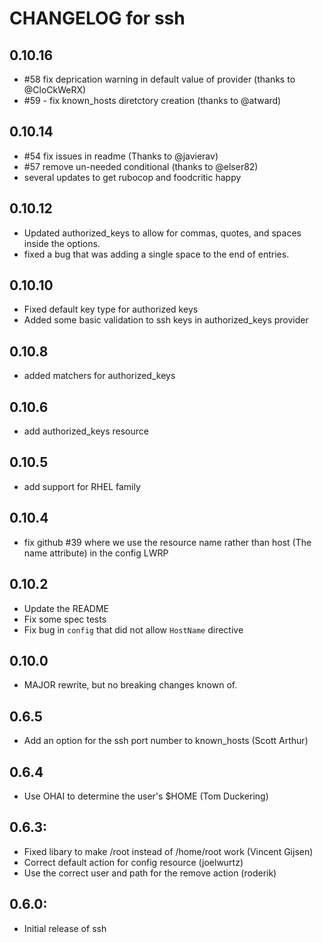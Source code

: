 # CHANGELOG for ssh

## 0.10.16
* #58 fix deprication warning in default value of provider (thanks to @CloCkWeRX)
* #59 - fix known_hosts diretctory creation (thanks to @atward)

## 0.10.14
* #54 fix issues in readme (Thanks to @javierav)
* #57 remove un-needed conditional (thanks to @elser82)
* several updates to get rubocop and foodcritic happy

## 0.10.12
* Updated authorized_keys to allow for commas, quotes, and spaces inside the options.
* fixed a bug that was adding a single space to the end of entries.

## 0.10.10
* Fixed default key type for authorized keys
* Added some basic validation to ssh keys in authorized_keys provider

## 0.10.8
* added matchers for authorized_keys

## 0.10.6
* add authorized_keys resource

## 0.10.5
* add support for RHEL family

## 0.10.4
* fix github #39 where we use the resource name rather than host (The name attribute) in the config LWRP

## 0.10.2
* Update the README
* Fix some spec tests
* Fix bug in `config` that did not allow `HostName` directive

## 0.10.0
* MAJOR rewrite, but no breaking changes known of.

## 0.6.5

* Add an option for the ssh port number to known_hosts (Scott Arthur)

## 0.6.4

* Use OHAI to determine the user's $HOME (Tom Duckering)

## 0.6.3:

* Fixed libary to make /root instead of /home/root work (Vincent Gijsen)
* Correct default action for config resource (joelwurtz)
* Use the correct user and path for the remove action (roderik)

## 0.6.0:

* Initial release of ssh
